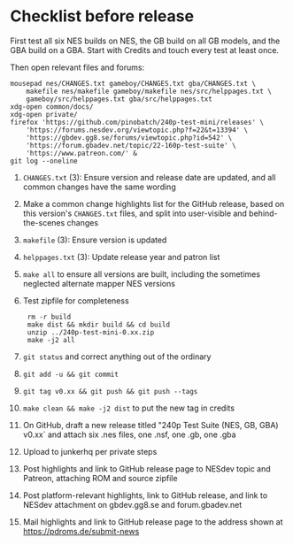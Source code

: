 Checklist before release
========================

First test all six NES builds on NES, the GB build on all GB models,
and the GBA build on a GBA.  Start with Credits and touch every
test at least once.

Then open relevant files and forums:

    mousepad nes/CHANGES.txt gameboy/CHANGES.txt gba/CHANGES.txt \
        makefile nes/makefile gameboy/makefile nes/src/helppages.txt \
        gameboy/src/helppages.txt gba/src/helppages.txt
    xdg-open common/docs/
    xdg-open private/
    firefox 'https://github.com/pinobatch/240p-test-mini/releases' \
        'https://forums.nesdev.org/viewtopic.php?f=22&t=13394' \
        'https://gbdev.gg8.se/forums/viewtopic.php?id=542' \
        'https://forum.gbadev.net/topic/22-160p-test-suite' \
        'https://www.patreon.com/' &
    git log --oneline

1. `CHANGES.txt` (3): Ensure version and release date are updated,
   and all common changes have the same wording
2. Make a common change highlights list for the GitHub release,
   based on this version's `CHANGES.txt` files, and split into
   user-visible and behind-the-scenes changes
3. `makefile` (3): Ensure version is updated
4. `helppages.txt` (3): Update release year and patron list
5. `make all` to ensure all versions are built, including the
   sometimes neglected alternate mapper NES versions
6. Test zipfile for completeness

        rm -r build
        make dist && mkdir build && cd build
        unzip ../240p-test-mini-0.xx.zip
        make -j2 all

7. `git status` and correct anything out of the ordinary
8. `git add -u && git commit`
9. `git tag v0.xx && git push && git push --tags`
10. `make clean && make -j2 dist` to put the new tag in credits
11. On GitHub, draft a new release titled
    "240p Test Suite (NES, GB, GBA) v0.xx`
    and attach six .nes files, one .nsf, one .gb, one .gba
12. Upload to junkerhq per private steps
13. Post highlights and link to GitHub release page to NESdev topic
    and Patreon, attaching ROM and source zipfile
14. Post platform-relevant highlights, link to GitHub release, and
    link to NESdev attachment on gbdev.gg8.se and forum.gbadev.net
15. Mail highlights and link to GitHub release page to the
    address shown at <https://pdroms.de/submit-news>
